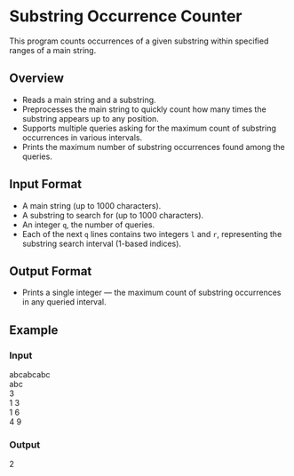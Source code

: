 # Substring Occurrence Counter

This program counts occurrences of a given substring within specified ranges of a main string.

## Overview

- Reads a main string and a substring.
- Preprocesses the main string to quickly count how many times the substring appears up to any position.
- Supports multiple queries asking for the maximum count of substring occurrences in various intervals.
- Prints the maximum number of substring occurrences found among the queries.

## Input Format

- A main string (up to 1000 characters).
- A substring to search for (up to 1000 characters).
- An integer `q`, the number of queries.
- Each of the next `q` lines contains two integers `l` and `r`, representing the substring search interval (1-based indices).

## Output Format

- Prints a single integer — the maximum count of substring occurrences in any queried interval.

## Example

### Input
abcabcabc  
abc  
3  
1 3  
1 6  
4 9  

### Output
2  